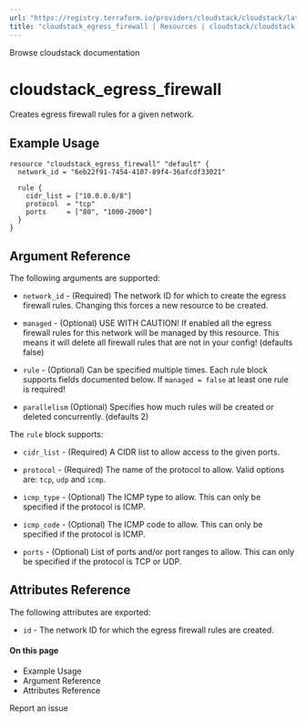 ```yaml
---
url: "https://registry.terraform.io/providers/cloudstack/cloudstack/latest/docs/resources/egress_firewall"
title: "cloudstack_egress_firewall | Resources | cloudstack/cloudstack | Terraform | Terraform Registry"
---
```


Browse cloudstack documentation

# cloudstack_egress_firewall

Creates egress firewall rules for a given network.

## Example Usage

```hcl hcl
resource "cloudstack_egress_firewall" "default" {
  network_id = "6eb22f91-7454-4107-89f4-36afcdf33021"

  rule {
    cidr_list = ["10.0.0.0/8"]
    protocol  = "tcp"
    ports     = ["80", "1000-2000"]
  }
}
```

## Argument Reference

The following arguments are supported:

- `network_id` \- (Required) The network ID for which to create the egress
firewall rules. Changing this forces a new resource to be created.

- `managed` \- (Optional) USE WITH CAUTION! If enabled all the egress firewall
rules for this network will be managed by this resource. This means it will
delete all firewall rules that are not in your config! (defaults false)

- `rule` \- (Optional) Can be specified multiple times. Each rule block supports
fields documented below. If `managed = false` at least one rule is required!

- `parallelism` (Optional) Specifies how much rules will be created or deleted
concurrently. (defaults 2)

The `rule` block supports:

- `cidr_list` \- (Required) A CIDR list to allow access to the given ports.

- `protocol` \- (Required) The name of the protocol to allow. Valid options are:
`tcp`, `udp` and `icmp`.

- `icmp_type` \- (Optional) The ICMP type to allow. This can only be specified if
the protocol is ICMP.

- `icmp_code` \- (Optional) The ICMP code to allow. This can only be specified if
the protocol is ICMP.

- `ports` \- (Optional) List of ports and/or port ranges to allow. This can only
be specified if the protocol is TCP or UDP.

## Attributes Reference

The following attributes are exported:

- `id` \- The network ID for which the egress firewall rules are created.

#### On this page

- Example Usage
- Argument Reference
- Attributes Reference

Report an issue